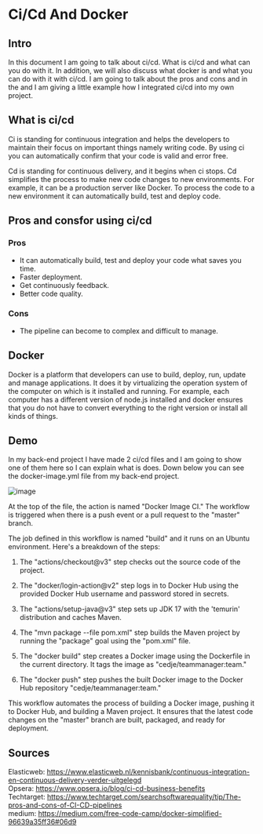 # Ci/Cd And Docker

## Intro
In this document I am going to talk about ci/cd. What is ci/cd and what can you do with it. In addition, we will also discuss what docker is and what you can do with it with ci/cd. I am going to talk about the pros and cons and in the and I am giving a little example how I integrated ci/cd into my own project.

## What is ci/cd
Ci is standing for continuous integration and helps the developers to maintain their focus on important things namely writing code. By using ci you can automatically confirm that your code is valid and error free. 

Cd is standing for continuous delivery, and it begins when ci stops. Cd simplifies the process to make new code changes to new environments. For example, it can be a production server like Docker. To process the code to a new environment it can automatically build, test and deploy code.

## Pros and consfor using ci/cd
### Pros
* It can automatically build, test and deploy your code what saves you time.
* Faster deployment.
* Get continuously feedback.
* Better code quality.

### Cons
* The pipeline can become to complex and difficult to manage.

## Docker
Docker is a platform that developers can use to build, deploy, run, update and manage applications. It does it by virtualizing the operation system of the computer on which is it installed and running. For example, each computer has a different version of node.js installed and docker ensures that you do not have to convert everything to the right version or install all kinds of things.

## Demo
In my back-end project I have made 2 ci/cd files and I am going to show one of them here so I can explain what is does. Down below you can see the docker-image.yml file from my back-end project. 

![image](https://github.com/Team-manager-website/Portfolio/assets/103424907/f6e4e6c2-597e-4e14-8f9b-e0077486f51f)

At the top of the file, the action is named "Docker Image CI." The workflow is triggered when there is a push event or a pull request to the "master" branch.

The job defined in this workflow is named "build" and it runs on an Ubuntu environment. Here's a breakdown of the steps:

1. The "actions/checkout@v3" step checks out the source code of the project.

2. The "docker/login-action@v2" step logs in to Docker Hub using the provided Docker Hub username and password stored in secrets.

3. The "actions/setup-java@v3" step sets up JDK 17 with the 'temurin' distribution and caches Maven.

4. The "mvn package --file pom.xml" step builds the Maven project by running the "package" goal using the "pom.xml" file.

5. The "docker build" step creates a Docker image using the Dockerfile in the current directory. It tags the image as "cedje/teammanager:team."

6. The "docker push" step pushes the built Docker image to the Docker Hub repository "cedje/teammanager:team."


This workflow automates the process of building a Docker image, pushing it to Docker Hub, and building a Maven project. It ensures that the latest code changes on the "master" branch are built, packaged, and ready for deployment.

## Sources
Elasticweb: https://www.elasticweb.nl/kennisbank/continuous-integration-en-continuous-delivery-verder-uitgelegd <br>
Opsera: https://www.opsera.io/blog/ci-cd-business-benefits <br>
Techtarget: https://www.techtarget.com/searchsoftwarequality/tip/The-pros-and-cons-of-CI-CD-pipelines <br>
medium: https://medium.com/free-code-camp/docker-simplified-96639a35ff36#06d9 
